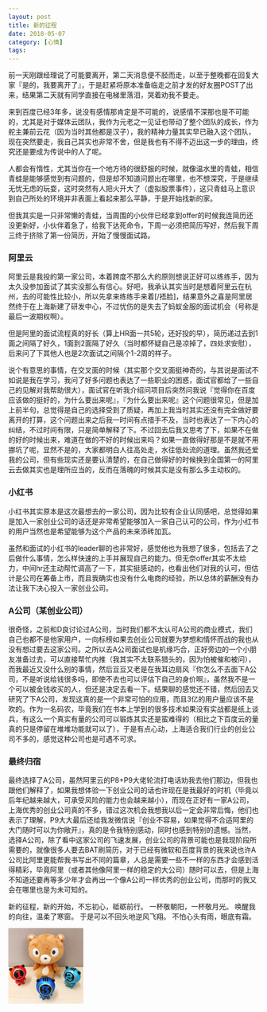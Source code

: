 ```yaml
---
layout: post
title: 新的征程
date: 2018-05-07
category: [心情]
tags: 
---
```


前一天刚跟经理说了可能要离开，第二天消息便不胫而走，以至于整晚都在回复大家『是的，我要离开了』，于是赶紧将原本准备临走之前才发的好友圈POST了出来，结果第二天就有同学直接在电梯里落泪，哭着劝我不要走。

来到百度已经3年多，说没有感情那肯定是不可能的，说感情不深那也是不可能的，尤其是对于媒体云团队，我作为元老之一见证也带动了整个团队的成长，作为舵主兼前云花（因为当时其他都是汉子），我的精神力量其实早已融入这个团队，现在突然要走，我自己其实也非常不舍，但是我也有不得不迈出这一步的理由，终究还是要成为传说中的人了呢。

人都会有惰性，尤其当你在一个地方待的很舒服的时候，就像温水里的青蛙，相信青蛙是能够感觉到有问题的，但是却不知道问题出在哪里，也不想深究，于是继续无忧无虑的玩耍，这时突然有人把火开大了（虚拟股票事件），这只青蛙马上意识到自己所处的环境并非表面上看起来那么平静，于是开始找新的家。

但我其实是一只非常懒的青蛙，当周围的小伙伴已经拿到offer的时候我连简历还没更新好，小伙伴着急了，给我下达死命令，下周一必须把简历写好，然后我下周三终于挤除了第一份简历，开始了慢慢面试路。
<!--more-->

### 阿里云

阿里云是我投的第一家公司，本着跨度不那么大的原则想说正好可以练练手，因为太久没参加面试了其实没那么有信心。好吧，我承认其实当时是想着阿里云在杭州，去的可能性比较小，所以先拿来练练手来着[/捂脸]，结果意外之喜是阿里居然终于在上海新建了研发中心，不过忧伤的是失去了蚂蚁金服的面试机会（号称是最后一波期权啊）。

但是阿里的面试流程真的好长（算上HR面一共5轮，还好投的早），简历递过去到1面之间隔了好久，1面到2面隔了好久（当时都怀疑自己是凉掉了，四处求安慰），后来问了下其他人也是2次面试之间隔个1-2周的样子。

说个有意思的事情，在交叉面的时候（其实那个交叉面挺神奇的，与其说是面试不如说是我在学习，我问了好多问题也表达了一些职业的困惑，面试官都给了一些自己的见解对我帮助很大），面试官在听我介绍问项目后突然问我说『觉得你在百度应该做的挺好的，为什么要出来呢』，『为什么要出来呢』这个问题很常见，但是加上前半句，总觉得是自己的选择受到了质疑，再加上我当时其实还没有完全做好要离开的打算，这个问题出来之后我一时间有点措手不及，当时也表达了一下内心的纠结，不过时间有限，只是简单解释了下。不过回去后我又思考了下，如果不在做的好的时候出来，难道在做的不好的时候出来吗？如果一直做得好那是不是就不用挪坑了呢，显然不是的，大家都明白人往高处走，水往低处流的道理。虽然我还爱我的公司，但有些现实还是要认清楚的，在自己做得好的时候换到全国第一的阿里云去做其实也是理所应当的，反而在落魄的时候其实是没有那么多主动权的。

### 小红书

小红书其实原本是这次最想去的一家公司，因为比较有企业认同感吧，总觉得如果是加入一家创业公司的话还是非常希望能够加入一家自己认可的公司，作为小红书的用户当然也是希望能够为这个产品的未来添砖加瓦。

虽然和面试的小红书的leader聊的也非常好，感觉他也为我想了很多，包括去了之后做什么事情，怎么样快速的上手并展现自己的能力。但无奈offer其实不太给力，中间hr还主动帮忙调高了一下，其实挺感动的，也看出他们对我的认可，但估计是公司在筹备上市，而且我确实也没有什么电商的经验，所以总体的薪酬没有办法让我下决心投入一家创业公司。

### A公司（某创业公司）

很奇怪，之前和D良讨论过A公司，当时我们都不太认可A公司的商业模式，我们自己也都不是他家用户，一向标榜如果去创业公司就要为梦想和情怀而战的我也从没有想过要去这家公司。之所以去A公司面试也是机缘巧合，正好旁边的一个小朋友准备过去，可以直接帮忙内推（我其实不太联系猎头的，因为怕被催和被问），而我最近又没什么别的事情，然后豆豆又老是在我耳边扇风『你怎么不去面下A公司，不是听说给钱很多吗，即使不去也可以评估下自己的身价啊』，虽然我不是一个可以被金钱收买的人，但还是决定去看一下。结果聊的感觉还不错，然后回去又研究了下A公司，发现这真的是一个非常可怕的应用，而且3亿的用户量应该不是吹的。作为一名码农，毕竟我们在书本上学到的很多技术如果没有实战都是纸上谈兵，有这么一个真实有量的公司可以锻炼其实还是蛮难得的（相比之下百度云的量真的只是停留在堆堆功能就可以了），于是有点心动，上海适合我们行业的创业公司不多的，感觉这种公司也是可遇不可求。

### 最终归宿

最终选择了A公司，虽然阿里云的P8+P9大佬轮流打电话劝我去他们那边，但我也跟他们解释了，如果我想体验一下创业公司的话也许现在是我最好的时机（毕竟以后年纪越来越大，可承受风险的能力也会越来越小），而现在正好有一家A公司，上海优秀的创业公司真的不多，错过这次机会我想我以后一定会非常后悔，他们也表示了理解，P9大大最后还给我发微信说『创业不容易，如果觉得不合适阿里的大门随时可以为你敞开』，真的是令我特别感动，同时也感到特别的遗憾。当然，选择A公司，除了看中这家公司的飞速发展，创业公司的背景可能也是我现阶段所需要的，就像很多人要去BAT刷简历，对于已经有微软和百度背景的我来说也许A公司比阿里更能帮我书写出不同的篇章，人总是需要一些不一样的东西才会感到活得精彩，毕竟阿里（或者其他像阿里一样的稳定的大公司）随时可以去，但是上海不知道还要再等多少年才会再出一个像A公司一样优秀的创业公司，而那时的我又会在哪里也是为未可知的。

新的征程，新的开始，不忘初心，砥砺前行。
一杯敬朝阳，一杯敬月光。
唤醒我的向往，温柔了寒窗。
于是可以不回头地逆风飞翔。
不怕心头有雨，眼底有霜。

<img src="/2018/05/07/新的征程/fe3396df-d382-4019-ba5b-ec441f0db7a7_gaitubao_com_769x769.jpeg" width="30%" height="30%" alt="" align=center />
